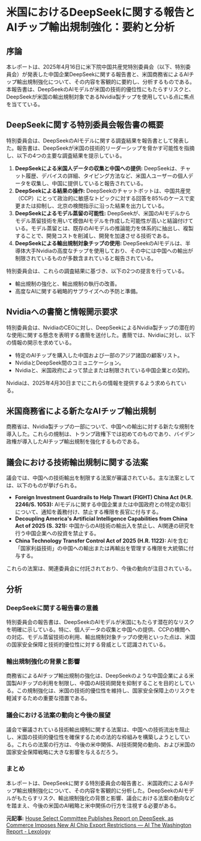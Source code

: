 # 米国におけるDeepSeekに関する報告とAIチップ輸出規制強化：要約と分析

## 序論

本レポートは、2025年4月16日に米下院中国共産党特別委員会（以下、特別委員会）が発表した中国企業DeepSeekに関する報告書と、米国商務省によるAIチップ輸出規制強化について、その内容を客観的に要約し、分析するものである。本報告書は、DeepSeekのAIモデルが米国の技術的優位性にもたらすリスクと、DeepSeekが米国の輸出規制対象であるNvidia製チップを使用している点に焦点を当てている。

## DeepSeekに関する特別委員会報告書の概要

特別委員会は、DeepSeekのAIモデルに関する調査結果を報告書として発表した。報告書は、DeepSeekが米国の技術的リーダーシップを脅かす可能性を指摘し、以下の4つの主要な調査結果を提示している。

1. **DeepSeekによる米国人データの収集と中国への提供:** DeepSeekは、チャット履歴、デバイスの詳細、タイピング方法など、米国人ユーザーの個人データを収集し、中国に提供していると報告されている。
2. **DeepSeekによる結果の操作:** DeepSeekのチャットボットは、中国共産党（CCP）にとって政治的に敏感なトピックに対する回答を85%のケースで変更または抑制し、北京の検閲指示に沿った結果を出力している。
3. **DeepSeekによるモデル蒸留の可能性:** DeepSeekが、米国のAIモデルからモデル蒸留技術を用いて模倣AIモデルを作成した可能性が高いと結論付けている。モデル蒸留とは、既存のAIモデルの推論能力を体系的に抽出し、複製することで、開発コストを削減し、開発を加速させる技術である。
4. **DeepSeekによる輸出規制対象チップの使用:** DeepSeekのAIモデルは、半導体大手Nvidiaの高度なチップを使用しており、その中には中国への輸出が制限されているものが多数含まれていると報告されている。

特別委員会は、これらの調査結果に基づき、以下の2つの提言を行っている。

* 輸出規制の強化と、輸出規制の執行の改善。
* 高度なAIに関する戦略的サプライズへの予防と準備。

## Nvidiaへの書簡と情報開示要求

特別委員会は、NvidiaのCEOに対し、DeepSeekによるNvidia製チップの潜在的な使用に関する懸念を表明する書簡を送付した。書簡では、Nvidiaに対し、以下の情報の開示を求めている。

* 特定のAIチップを購入した中国および一部のアジア諸国の顧客リスト。
* NvidiaとDeepSeek間のコミュニケーション。
* Nvidiaと、米国政府によって禁止または制限されている中国企業との契約。

Nvidiaは、2025年4月30日までにこれらの情報を提供するよう求められている。

## 米国商務省による新たなAIチップ輸出規制

商務省は、Nvidia製チップの一部について、中国への輸出に対する新たな規制を導入した。これらの規制は、トランプ政権下では初めてのものであり、バイデン政権が導入したAIチップ輸出規制を強化するものである。

## 議会における技術輸出規制に関する法案

議会では、中国への技術輸出を制限する法案が審議されている。主な法案としては、以下のものが挙げられる。

* **Foreign Investment Guardrails to Help Thwart (FIGHT) China Act (H.R. 2246/S. 1053):** AIモデルに関する中国企業または中国政府との特定の取引について、通知を義務付け、禁止する権限を長官に付与する。
* **Decoupling America's Artificial Intelligence Capabilities from China Act of 2025 (S. 321):** 中国からのAI技術の輸出入を禁止し、AI関連の研究を行う中国企業への投資を禁止する。
* **China Technology Transfer Control Act of 2025 (H.R. 1122):** AIを含む「国家利益技術」の中国への輸出または再輸出を管理する権限を大統領に付与する。

これらの法案は、関連委員会に付託されており、今後の動向が注目されている。

## 分析

### DeepSeekに関する報告書の意義

特別委員会の報告書は、DeepSeekのAIモデルが米国にもたらす潜在的なリスクを明確に示している。特に、個人データの収集と中国への提供、CCPの検閲への対応、モデル蒸留技術の利用、輸出規制対象チップの使用といった点は、米国の国家安全保障と技術的優位性に対する脅威として認識されている。

### 輸出規制強化の背景と影響

商務省によるAIチップ輸出規制の強化は、DeepSeekのような中国企業による米国製AIチップの利用を制限し、中国のAI技術開発を抑制することを目的としている。この規制強化は、米国の技術的優位性を維持し、国家安全保障上のリスクを軽減するための重要な措置である。

### 議会における法案の動向と今後の展望

議会で審議されている技術輸出規制に関する法案は、中国への技術流出を阻止し、米国の技術的優位性を確保するための法的な枠組みを構築しようとしている。これらの法案の行方は、今後の米中関係、AI技術開発の動向、および米国の国家安全保障戦略に大きな影響を与えるだろう。

### まとめ

本レポートは、DeepSeekに関する特別委員会の報告書と、米国政府によるAIチップ輸出規制強化について、その内容を客観的に分析した。DeepSeekのAIモデルがもたらすリスク、輸出規制強化の背景と影響、議会における法案の動向などを踏まえ、今後の米国のAI戦略と米中関係の行方を注視する必要がある。


**元記事:** [House Select Committee Publishes Report on DeepSeek, as Commerce Imposes New AI Chip Export Restrictions — AI The Washington Report - Lexology](https://www.lexology.com/library/detail.aspx?g=a6489515-c74b-4b3c-b545-225ecb3ed1d7)